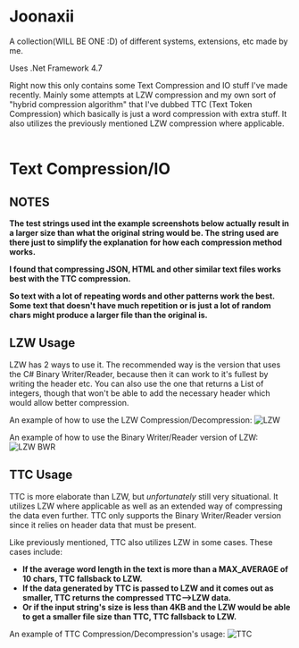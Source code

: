 # Joonaxii
A collection(WILL BE ONE :D) of different systems, extensions, etc made by me.

Uses .Net Framework 4.7


Right now this only contains some Text Compression and IO stuff I've made recently. Mainly some attempts at LZW compression and my own sort of "hybrid compression algorithm" that I've dubbed TTC (Text Token Compression) which basically is just a word compression with extra stuff. It also utilizes the previously mentioned LZW compression where applicable.
<br></br>

# Text Compression/IO

## NOTES
<b>The test strings used int the example screenshots below actually result in a larger size than what the original string would be. The string used are there just to simplify the explanation for how each compression method works.</b>

<b>I found that compressing JSON, HTML and other similar text files works best with the TTC compression. 

So text with a lot of repeating words and other patterns work the best.  Some text that doesn't have much repetition or is just a lot of random chars might produce a larger file than the original is.</b>

## LZW Usage
LZW has 2 ways to use it. The recommended way is the version that uses the C# Binary Writer/Reader, because then it can work to it's fullest by writing the header etc. You can also use the one that returns a List of integers, though that won't be able to add the necessary header which would allow better compression.

An example of how to use the LZW Compression/Decompression:
 ![LZW](https://user-images.githubusercontent.com/22519240/121463097-19ddd300-c9ba-11eb-80f7-762a380abc00.png)

An example of how to use the Binary Writer/Reader version of LZW:
 ![LZW BWR](https://user-images.githubusercontent.com/22519240/121467612-0afb1e80-c9c2-11eb-906d-36b544ea0c76.png)


## TTC Usage
TTC is more elaborate than LZW, but *unfortunately* still very situational. It utilizes LZW where applicable as well as an extended way of compressing the data even further.
TTC only supports the Binary Writer/Reader version since it relies on header data that must be present. 

Like previously mentioned, TTC also utilizes LZW in some cases. 
These cases include: 
   * **If the average word length in the text is more than a MAX_AVERAGE of 10 chars, TTC fallsback to LZW.**
   * **If the data generated by TTC is passed to LZW and it comes out as smaller, TTC returns the compressed TTC-->LZW data.**
   * **Or if the input string's size is less than 4KB and the LZW would be able to get a smaller file size than TTC, TTC fallsback to LZW.**

An example of TTC Compression/Decompression's usage:
![TTC](https://user-images.githubusercontent.com/22519240/121468581-b5c00c80-c9c3-11eb-8a5f-c7e919c6dde4.png)
